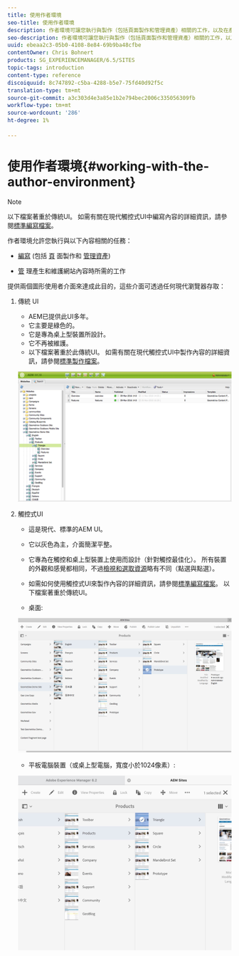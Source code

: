 ```yaml
---
title: 使用作者環境
seo-title: 使用作者環境
description: 作者環境可讓您執行與製作（包括頁面製作和管理資產）相關的工作，以及在產生和維護網站上的內容時所需的管理工作。
seo-description: 作者環境可讓您執行與製作（包括頁面製作和管理資產）相關的工作，以及在產生和維護網站上的內容時所需的管理工作。
uuid: ebeaa2c3-05b0-4108-8e84-69b9ba48cfbe
contentOwner: Chris Bohnert
products: SG_EXPERIENCEMANAGER/6.5/SITES
topic-tags: introduction
content-type: reference
discoiquuid: 8c747892-c5ba-4288-b5e7-75fd40d92f5c
translation-type: tm+mt
source-git-commit: a3c303d4e3a85e1b2e794bec2006c335056309fb
workflow-type: tm+mt
source-wordcount: '286'
ht-degree: 1%

---
```



# 使用作者環境{#working-with-the-author-environment}

>[!NOTE]
>
>以下檔案著重於傳統UI。 如需有關在現代觸控式UI中編寫內容的詳細資訊，請參閱[標準編寫檔案](/help/assets/assets.md)。

作者環境允許您執行與以下內容相關的任務：

* [編寫](/help/sites-authoring/author.md) (包括 [頁](/help/sites-authoring/qg-page-authoring.md) 面製作和 [管理資產](/help/assets/assets.md))

* [管](/help/sites-administering/administer-best-practices.md) 理產生和維護網站內容時所需的工作

提供兩個圖形使用者介面來達成此目的，這些介面可透過任何現代瀏覽器存取：

1. 傳統 UI

   * AEM已提供此UI多年。
   * 它主要是綠色的。
   * 它是專為桌上型裝置所設計。
   * 它不再被維護。
   * 以下檔案著重於此傳統UI。 如需有關在現代觸控式UI中製作內容的詳細資訊，請參閱[標準製作檔案](/help/sites-authoring/author.md)。

   ![chlimage_1-149](assets/chlimage_1-149.png)

1. 觸控式UI

   * 這是現代、標準的AEM UI。
   * 它以灰色為主，介面簡潔平整。
   * 它專為在觸控和桌上型裝置上使用而設計（針對觸控最佳化）。 所有裝置的外觀和感覺都相同，不過[檢視和選取資源](/help/sites-authoring/basic-handling.md)略有不同（點選與點選）。
   * 如需如何使用觸控式UI來製作內容的詳細資訊，請參閱[標準編寫檔案](/help/sites-authoring/author.md)。 以下檔案著重於傳統UI。

   * 桌面:

   ![chlimage_1-150](assets/chlimage_1-150.png)

   * 平板電腦裝置（或桌上型電腦，寬度小於1024像素）:

   ![chlimage_1-7](assets/chlimage_1-7.jpeg)

